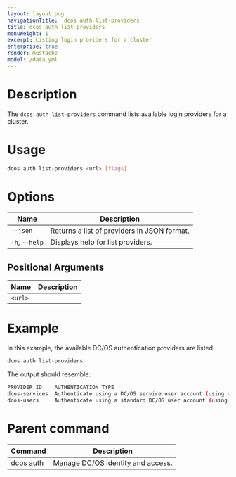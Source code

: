 ```yaml
---
layout: layout.pug
navigationTitle:  dcos auth list-providers
title: dcos auth list-providers
menuWeight: 1
excerpt: Listing login providers for a cluster
enterprise: true
render: mustache
model: /data.yml
---
```


# Description

The `dcos auth list-providers` command lists available login providers for a cluster.

# Usage

```bash
dcos auth list-providers <url> [flags]
```

# Options

| Name | Description |
|---------|-------------|
| `--json`   | Returns a list of providers in JSON format. |
| `-h`, `--help` | Displays help for list providers. |

## Positional Arguments

| Name | Description |
|---------|-------------|
| `<url>`  |    |

# Example

In this example, the available DC/OS authentication providers are listed.

```bash
dcos auth list-providers
```

The output should resemble:

```bash
PROVIDER ID    AUTHENTICATION TYPE
dcos-services  Authenticate using a DC/OS service user account (using username and private key)
dcos-users     Authenticate using a standard DC/OS user account (using username and password)
```

# Parent command

| Command | Description |
|---------|-------------|
| [dcos auth](/1.14/cli/command-reference/dcos-auth/) |  Manage DC/OS identity and access. |
